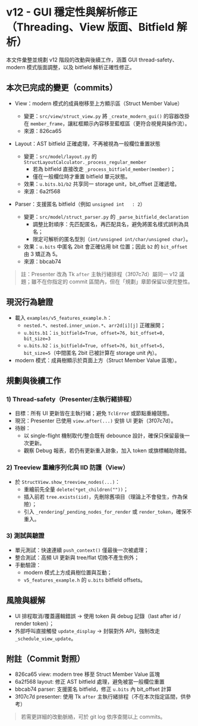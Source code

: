 # v12 - GUI 穩定性與解析修正（Threading、View 版面、Bitfield 解析）

本文件彙整並規劃 v12 階段的改動與後續工作，涵蓋 GUI thread-safety、modern 模式版面調整，以及 bitfield 解析正確性修正。

## 本次已完成的變更（commits）

- View：modern 模式的成員樹移至上方顯示區（Struct Member Value）
  - 變更：`src/view/struct_view.py` 將 `_create_modern_gui()` 的容器改掛在 `member_frame`，讓紅框顯示內容移至藍框區（更符合視覺與操作流）。
  - 來源：826ca65

- Layout：AST bitfield 正確處理，不再被視為一般欄位重置狀態
  - 變更：`src/model/layout.py` 的 `StructLayoutCalculator._process_regular_member`
    - 若為 bitfield 直接改走 `_process_bitfield_member(member)`；
    - 僅在一般欄位時才重置 bitfield 單元狀態。
  - 效果：`u.bits.b1/b2` 共享同一 storage unit，bit_offset 正確遞增。
  - 來源：6a2f568

- Parser：支援匿名 bitfield（例如 `unsigned int   : 2`）
  - 變更：`src/model/struct_parser.py` 的 `_parse_bitfield_declaration`
    - 調整比對順序：先匹配匿名，再匹配具名，避免將匿名樣式誤判為具名；
    - 限定可解析的匿名型別（`int/unsigned int/char/unsigned char`）。
  - 效果：`u.bits` 中匿名 2bit 會正確佔用 bit 位置；因此 `b2` 的 `bit_offset` 由 3 矯正為 5。
  - 來源：bbcab74

> 註：Presenter 改為 Tk `after` 主執行緒排程（3f07c7d）屬同一 v12 議題；雖不在你指定的 commit 區間內，但在「規劃」章節保留以便完整性。

## 現況行為驗證

- 載入 `examples/v5_features_example.h`：
  - `nested.*`、`nested.inner_union.*`、`arr2d[i][j]` 正確展開；
  - `u.bits.b1`：`is_bitfield=True, offset=76, bit_offset=0, bit_size=3`
  - `u.bits.b2`：`is_bitfield=True, offset=76, bit_offset=5, bit_size=5`（中間匿名 2bit 已被計算在 storage unit 內）。
- modern 模式：成員樹顯示於頁面上方（Struct Member Value 區塊）。

## 規劃與後續工作

### 1) Thread-safety（Presenter/主執行緒排程）

- 目標：所有 UI 更新皆在主執行緒；避免 `TclError` 或節點重繪競態。
- 現況：Presenter 已使用 `view.after(...)` 安排 UI 更新（3f07c7d）。
- 待辦：
  - 以 single-flight 機制取代/整合既有 debounce 設計，確保只保留最後一次更新。
  - 觀察 Debug 報表，若仍有更新重入跡象，加入 token 或旗標輔助除錯。

### 2) Treeview 重繪序列化與 IID 防護（View）

- 於 `StructView.show_treeview_nodes(...)`：
  - 重繪前先全量 `delete(*get_children(""))`；
  - 插入前若 `tree.exists(iid)`，先刪除舊項目（理論上不會發生，作為保險）；
  - 引入 `_rendering`/`_pending_nodes_for_render` 或 `render_token`，確保不重入。

### 3) 測試與驗證

- 單元測試：快速連續 `push_context()` 僅最後一次被處理；
- 整合測試：高頻 UI 更新與 tree/flat 切換不產生例外；
- 手動驗證：
  - modern 模式上方成員樹位置與互動；
  - `v5_features_example.h` 的 `u.bits` bitfield offsets。

## 風險與緩解

- UI 排程取消/覆蓋邏輯錯誤 → 使用 token 與 debug 記錄（last after id / render token）；
- 外部呼叫直接觸發 `update_display` → 封裝對外 API，強制改走 `_schedule_view_update`。

## 附註（Commit 對照）

- 826ca65 view: modern tree 移至 Struct Member Value 區塊
- 6a2f568 layout: 修正 AST bitfield 處理，避免被當一般欄位重置
- bbcab74 parser: 支援匿名 bitfield，修正 `u.bits` 內 bit_offset 計算
- 3f07c7d presenter: 使用 Tk `after` 主執行緒排程（不在本次指定區間，供參考）

> 若需更詳細的改動脈絡，可於 git log 依序查閱以上 commits。
